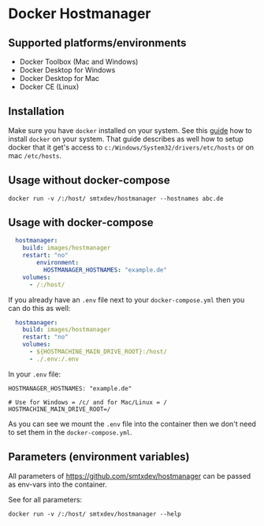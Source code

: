 # Docker Hostmanager

## Supported platforms/environments

- Docker Toolbox (Mac and Windows)
- Docker Desktop for Windows
- Docker Desktop for Mac
- Docker CE (Linux)

## Installation

Make sure you have `docker` installed on your system. See this [guide](https://github.com/smtxdev/wiki/blob/master/setup-docker.md) how to install `docker` on your system.
That guide describes as well how to setup docker that it get's access to `c:/Windows/System32/drivers/etc/hosts` or on mac `/etc/hosts`.

## Usage without docker-compose

```
docker run -v /:/host/ smtxdev/hostmanager --hostnames abc.de
```

## Usage with docker-compose


```yaml
  hostmanager:
    build: images/hostmanager
    restart: "no"
        environment:
          HOSTMANAGER_HOSTNAMES: "example.de"
    volumes:
      - /:/host/
```

If you already have an `.env` file next to your `docker-compose.yml` then you can do this as well:

```yaml
  hostmanager:
    build: images/hostmanager
    restart: "no"
    volumes:
      - ${HOSTMACHINE_MAIN_DRIVE_ROOT}:/host/
      - ./.env:/.env
```

In your `.env` file:

```
HOSTMANAGER_HOSTNAMES: "example.de"

# Use for Windows = /c/ and for Mac/Linux = /
HOSTMACHINE_MAIN_DRIVE_ROOT=/
```

As you can see we mount the `.env` file into the container then we don't need to set them in the `docker-compose.yml`.

## Parameters (environment variables)

All parameters of https://github.com/smtxdev/hostmanager can be passed as env-vars into the container.

See for all parameters:

```
docker run -v /:/host/ smtxdev/hostmanager --help
```
